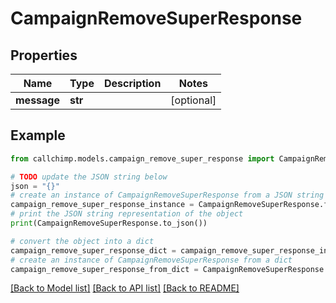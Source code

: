 # CampaignRemoveSuperResponse


## Properties

Name | Type | Description | Notes
------------ | ------------- | ------------- | -------------
**message** | **str** |  | [optional] 

## Example

```python
from callchimp.models.campaign_remove_super_response import CampaignRemoveSuperResponse

# TODO update the JSON string below
json = "{}"
# create an instance of CampaignRemoveSuperResponse from a JSON string
campaign_remove_super_response_instance = CampaignRemoveSuperResponse.from_json(json)
# print the JSON string representation of the object
print(CampaignRemoveSuperResponse.to_json())

# convert the object into a dict
campaign_remove_super_response_dict = campaign_remove_super_response_instance.to_dict()
# create an instance of CampaignRemoveSuperResponse from a dict
campaign_remove_super_response_from_dict = CampaignRemoveSuperResponse.from_dict(campaign_remove_super_response_dict)
```
[[Back to Model list]](../README.md#documentation-for-models) [[Back to API list]](../README.md#documentation-for-api-endpoints) [[Back to README]](../README.md)


